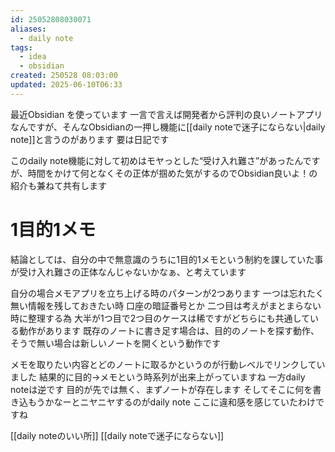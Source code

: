 ```yaml
---
id: 25052808030071
aliases:
  - daily note
tags:
  - idea
  - obsidian
created: 250528 08:03:00
updated: 2025-06-10T06:33
---
```


最近Obsidian を使っています
一言で言えば開発者から評判の良いノートアプリなんですが、そんなObsidianの一押し機能に[[daily noteで迷子にならない|daily note]]と言うのがあります
要は日記です

このdaily note機能に対して初めはモヤっとした“受け入れ難さ”があったんですが、時間をかけて何となくその正体が掴めた気がするのでObsidian良いよ！の紹介も兼ねて共有します


# 1目的1メモ

結論としては、自分の中で無意識のうちに1目的1メモという制約を課していた事が受け入れ難さの正体なんじゃないかなぁ、と考えています

自分の場合メモアプリを立ち上げる時のパターンが2つあります
一つは忘れたく無い情報を残しておきたい時  口座の暗証番号とか
二つ目は考えがまとまらない時に整理する為
大半が1つ目で2つ目のケースは稀ですがどちらにも共通している動作があります
既存のノートに書き足す場合は、目的のノートを探す動作、そうで無い場合は新しいノートを開くという動作です

メモを取りたい内容とどのノートに取るかというのが行動レベルでリンクしていました  結果的に目的→メモという時系列が出来上がっていますね
一方daily noteは逆です
目的が先では無く、まずノートが存在します
そしてそこに何を書き込もうかなーとニヤニヤするのがdaily note  ここに違和感を感じていたわけですね


[[daily noteのいい所]]
[[daily noteで迷子にならない]]
